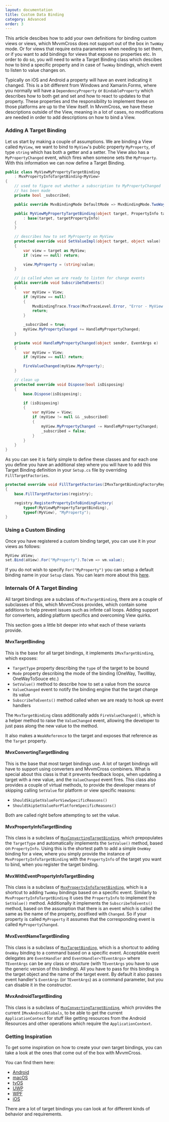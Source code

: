 ```yaml
---
layout: documentation
title: Custom Data Binding
category: Advanced
order: 3
---
```


This article descibes how to add your own definitions for binding custom views or views, which MvvmCross does not support out of the box in `TwoWay` mode. Or for views that require extra parameters when needing to set them, or if you want to add bindings for views that expose no properties etc.
In order to do so, you will need to write a Target Binding class which descibes how to bind a specific property and in case of `TwoWay` bindings, which event to listen to value changes on.

Typically on iOS and Android a property will have an event indicating it changed. This is a bit different from Windows and Xamarin.Forms, where you normally will have a `DependencyProperty` or `BindableProperty` which describes how to both get and set and how to react to updates to that property. These properties and the responsibility to implement these on those platforms are up to the View itself. In MvvmCross, we have these descriptions outside of the View, meaning in a lot of cases, no modifications are needed in order to add descriptions on how to bind a View.

### Adding A Target Binding

Let us start by making a couple of assumptions. We are binding a View called `MyView`, we want to bind to `MyView`'s public property `MyProperty`, of type `string` which has both a getter and a setter. The View also has a `MyPropertyChanged` event, which fires when someone sets the `MyProperty`. With this information we can now define a Target Binding.

```c#
public class MyViewMyPropertyTargetBinding
    : MvxPropertyInfoTargetBinding<MyView>
{
    // used to figure out whether a subscription to MyPropertyChanged
    // has been made
    private bool _subscribed;

    public override MvxBindingMode DefaultMode => MvxBindingMode.TwoWay;

    public MyViewMyPropertyTargetBinding(object target, PropertyInfo targetPropertyInfo)
        : base(target, targetPropertyInfo)
    {
    }

    // describes how to set MyProperty on MyView
    protected override void SetValueImpl(object target, object value)
    {
        var view = target as MyView;
        if (view == null) return;

        view.MyProperty = (string)value;
    }

    // is called when we are ready to listen for change events
    public override void SubscribeToEvents()
    {
        var myView = View;
        if (myView == null)
        {
            MvxBindingTrace.Trace(MvxTraceLevel.Error, "Error - MyView is null in MyViewMyPropertyTargetBinding");
            return;
        }

        _subscribed = true;
        myView.MyPropertyChanged += HandleMyPropertyChanged;
    }

    private void HandleMyPropertyChanged(object sender, EventArgs e)
    {
        var myView = View;
        if (myView == null) return;

        FireValueChanged(myView.MyProperty);
    }

    // clean up
    protected override void Dispose(bool isDisposing)
    {
        base.Dispose(isDisposing);

        if (isDisposing)
        {
            var myView = View;
            if (myView != null && _subscribed)
            {
                myView.MyPropertyChanged -= HandleMyPropertyChanged;
                _subscribed = false;
            }
        }
    }
}
```

As you can see it is fairly simple to define these classes and for each one you define you have an additional step where you will have to add this Target Binding definition in your `Setup.cs` file by overriding `FillTargetFactories`.

```c#
protected override void FillTargetFactories(IMvxTargetBindingFactoryRegistry registry)
{
    base.FillTargetFactories(registry);

    registry.RegisterPropertyInfoBindingFactory(
        typeof(MyViewMyPropertyTargetBinding),
        typeof(MyView), "MyProperty");
}
```

### Using a Custom Binding

Once you have registered a custom binding target, you can use it in your views as follows:

```C#
MyView aView;
set.Bind(aView).For("MyProperty").To(vm => vm.value);
```

If you do not wish to specify `For("MyProperty")` you can setup a default binding name in your `Setup` class. You can learn more about this [here](https://www.mvvmcross.com/documentation/advanced/customizing-using-App-and-Setup?scroll=76#registering-default-binding-names).

### Internals Of A Target Binding

All target bindings are a subclass of `MvxTargetBinding`, there are a couple of subclasses of this, which MvvmCross provides, which contain some additions to help prevent issues such as infinte call loops. Adding support for converters, adding platform specifics and overcoming View quirks.

This section goes a little bit deeper into what each of these variants provide.

#### MvxTargetBinding

This is the base for all target bindings, it implements `IMvxTargetBinding`, which exposes:

- `TargetType` property describing the `type` of the target to be bound
- `Mode` property describing the mode of the binding (OneWay, TwoWay, OneWayToSouce etc.)
- `SetValue()` method to describe how to set a value from the source
- `ValueChanged` event to notify the binding engine that the target change its value
- `SubscribeToEvents()` method called when we are ready to hook up event handlers

The `MvxTargetBinding` class additionally adds `FireValueChanged()`, which is a helper method to raise the `ValueChanged` event, allowing the developer to just pass along the new value to the method.

It also makes a `WeakReference` to the target and exposes that reference as the `Target` property.

#### MvxConvertingTargetBinding

This is the base that most target bindings use. A lot of target bindings will have to support using converters and MvvmCross combiners. What is special about this class is that it prevents feedback loops, when updating a target with a new value, and the `ValueChanged` event fires.
This class also provides a couple of virtual methods, to provide the developer means of skipping calling `SetValue` for platform or view specific reasons:

- `ShouldSkipSetValueForViewSpecificReasons()`
- `ShouldSkipSetValueForPlatformSpecificReasons()`

Both are called right before attempting to set the value.

#### MvxPropertyInfoTargetBinding

This class is a subclass of [`MvxConvertingTargetBinding`](#mvxconvertingtargetbinding), which prepopulates the `TargetType` and automatically implements the `SetValue()` method, based on `PropertyInfo`. Using this is the shortest path to add a simple `OneWay` binding for a view, where you simply provide the instance of `MvxPropertyInfoTargetBinding` with the `PropertyInfo` of the target you want to bind, when you register the target binding.

#### MvxWithEventPropertyInfoTargetBinding

This class is a subclass of [`MvxPropertyInfoTargetBinding`](#mvxpropertyinfotargetbinding), which is a shortcut to adding `TwoWay` bindings based on a specific event. Similarly to `MvxPropertyInfoTargetBinding` it uses the `PropertyInfo` to implement the `SetValue()` method. Additionally it implements the `SubscribeToEvents()` method, based on the assumption that there is an event which is called the same as the name of the property, postfixed with `Changed`. So if your property is called `MyProperty` it assumes that the corresponding event is called `MyPropertyChanged`.

#### MvxEventNameTargetBinding

This class is a subclass of [`MvxTargetBinding`](#mvxtargetbinding), which is a shortcut to adding `OneWay` binding to a command based on a specific event. Acceptable event delegates are `EventHandler` and `EventHandler<TEventArgs>` where `TEventArgs` can be any class or structure (with `TEventArgs` you have to use the generic version of this binding). All you have to pass for this binding is the target object and the name of the target event. By default it also passes event handler's `EventArgs` (or `TEventArgs`) as a command parameter, but you can disable it in the constructor.

#### MvxAndroidTargetBinding

This class is a subclass of [`MvxConvertingTargetBinding`](#mvxconvertingtargetbinding), which provides the current `IMvxAndroidGlobals`, to be able to get the current `ApplicationContext` for stuff like getting resources from the Android Resources and other operations which require the `ApplicationContext`.

### Getting Inspiration

To get some inspiration on how to create your own target bindings, you can take a look at the ones that come out of the box with MvvmCross.

You can find them here:
- [Android](https://github.com/MvvmCross/MvvmCross/tree/main/MvvmCross/Platforms/Android/Binding/Target)
- [macOS](https://github.com/MvvmCross/MvvmCross/tree/main/MvvmCross/Platforms/Mac/Binding/Target)
- [tvOS](https://github.com/MvvmCross/MvvmCross/tree/main/MvvmCross/Platforms/Tvos/Binding/Target)
- [UWP](https://github.com/MvvmCross/MvvmCross/tree/main/MvvmCross/Platforms/Uap/Binding/MvxBinding/Target)
- [WPF](https://github.com/MvvmCross/MvvmCross/tree/main/MvvmCross/Platforms/Wpf/Binding/MvxBinding/Target)
- [iOS](https://github.com/MvvmCross/MvvmCross/tree/main/MvvmCross/Platforms/Ios/Binding/Target)

There are a lot of target bindings you can look at for different kinds of behavior and requirements.
